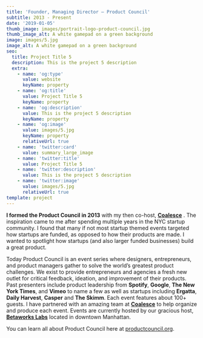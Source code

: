 ```yaml
---
title: 'Founder, Managing Director — Product Council'
subtitle: 2013 - Present
date: '2019-01-05'
thumb_image: images/portrait-logo-product-council.jpg
thumb_image_alt: A white gamepad on a green background
image: images/5.jpg
image_alt: A white gamepad on a green background
seo:
  title: Project Title 5
  description: This is the project 5 description
  extra:
    - name: 'og:type'
      value: website
      keyName: property
    - name: 'og:title'
      value: Project Title 5
      keyName: property
    - name: 'og:description'
      value: This is the project 5 description
      keyName: property
    - name: 'og:image'
      value: images/5.jpg
      keyName: property
      relativeUrl: true
    - name: 'twitter:card'
      value: summary_large_image
    - name: 'twitter:title'
      value: Project Title 5
    - name: 'twitter:description'
      value: This is the project 5 description
    - name: 'twitter:image'
      value: images/5.jpg
      relativeUrl: true
template: project
---
```

**I formed the Product Council in 2013** with my then co-host, [**Coalesce**](https://coalesce.nyc/) . The inspiration came to me after spending multiple years in the NYC startup community. I found that many if not most startup themed events targeted how startups are funded, as opposed to how their products are made. I wanted to spotlight how startups (and also larger funded businesses) build a great product.

Today Product Council is an event series where designers, entrepreneurs, and product managers gather to solve the world’s greatest product challenges. We exist to provide entrepreneurs and agencies a fresh new outlet for critical feedback, ideation, and improvement of their products. Past presenters include product leadership from **Spotify**, **Google**, **The New York Times**, and **Vimeo** to name a few as well as startups including **Ergatta**, **Daily Harvest**, **Casper** and **The Skimm**. Each event features about 100+ guests. I have partnered with an amazing team at [**Coalesce**](https://coalesce.nyc/) to help organize and produce each event. Events are currently hosted by our gracious host, [**Betaworks Labs**](https://www.betaworks.com/) located in downtown Manhattan.

You can learn all about Product Council here at [productcouncil.org](https://productcouncil.org/).

